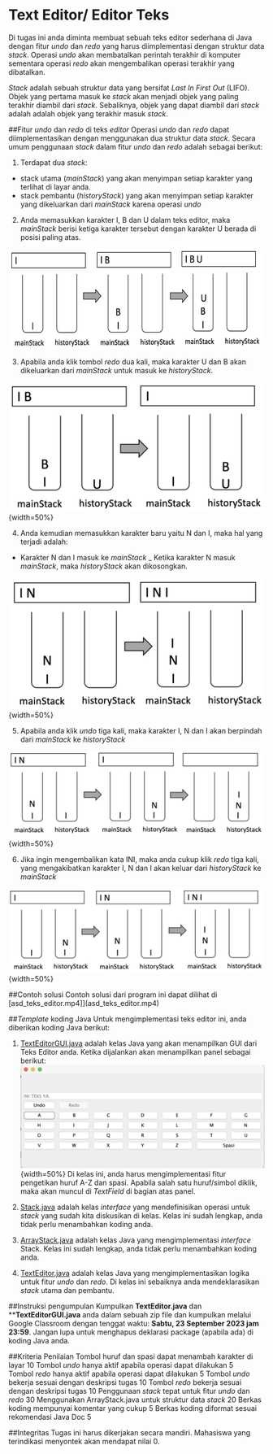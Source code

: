 # Text Editor/ Editor Teks

Di tugas ini anda diminta membuat sebuah teks editor sederhana di Java dengan fitur _undo_ dan _redo_ yang harus diimplementasi dengan struktur data _stack_. Operasi _undo_ akan membatalkan perintah terakhir di komputer sementara operasi _redo_ akan mengembalikan operasi terakhir yang dibatalkan. 

_Stack_ adalah sebuah struktur data yang bersifat _Last In First Out_ (LIFO). Objek yang pertama masuk ke _stack_ akan menjadi objek yang paling terakhir diambil dari _stack_. Sebaliknya, objek yang dapat diambil dari _stack_ adalah adalah objek yang terakhir masuk _stack_. 

##Fitur _undo_ dan _redo_ di teks _editor_
Operasi _undo_ dan _redo_ dapat diimplementasikan dengan menggunakan dua struktur data _stack_. Secara umum penggunaan _stack_ dalam fitur _undo_ dan _redo_ adalah sebagai berikut:
1. Terdapat dua _stack_: 
  - stack utama (_mainStack_) yang akan menyimpan setiap karakter yang terlihat di layar anda.
  - stack pembantu (_historyStack_) yang akan menyimpan setiap karakter yang dikeluarkan dari _mainStack_ karena operasi _undo_

2. Anda memasukkan karakter I, B dan U dalam teks editor, maka _mainStack_ berisi ketiga karakter tersebut dengan karakter U berada di posisi paling atas. 

<p align="left" width="100%">
<img align="center" src="fig/text_ibu.png" height="200" />
</p>

3. Apabila anda klik tombol _redo_ dua kali, maka karakter U dan B akan dikeluarkan dari _mainStack_ untuk masuk ke _historyStack_.

  ![langkah 1](fig/text_rem_bu.png){width=50%}

4. Anda kemudian memasukkan karakter baru yaitu N dan I, maka hal yang terjadi adalah:
 - Karakter N dan I masuk ke _mainStack_
 _ Ketika karakter N masuk _mainStack_, maka _historyStack_ akan dikosongkan.

  ![langkah 1](fig/text_add_ni.png){width=50%}

5. Apabila anda klik _undo_ tiga kali, maka karakter I, N dan I akan berpindah dari _mainStack_ ke _historyStack_

  ![langkah 1](fig/text_undo_ini.png){width=50%}

6. Jika ingin mengembalikan kata INI, maka anda cukup klik _redo_ tiga kali, yang mengakibatkan karakter I, N dan I akan keluar dari _historyStack_ ke _mainStack_

  ![langkah 1](fig/text_redo_ini.png){width=50%}


##Contoh solusi
Contoh solusi dari program ini dapat dilihat di [asd_teks_editor.mp4]](asd_teks_editor.mp4)

##_Template_ koding Java
Untuk mengimplementasi teks editor ini, anda diberikan koding Java berikut:
1. [TextEditorGUI.java](TextEditorGUI.java) adalah kelas Java yang akan menampilkan GUI dari Teks Editor anda. Ketika dijalankan akan menampilkan panel sebagai berikut:
![GUI](fig/gui.png){width=50%}
Di kelas ini, anda harus mengimplementasi fitur pengetikan huruf A-Z dan spasi. Apabila salah satu huruf/simbol diklik, maka akan muncul di _TextField_ di bagian atas panel. 

2. [Stack.java](Stack.java) adalah kelas _interface_ yang mendefinisikan operasi untuk _stack_ yang sudah kita diskusikan di kelas. Kelas ini sudah lengkap, anda tidak perlu menambahkan koding anda.

3. [ArrayStack.java](ArrayStack.java) adalah kelas Java yang mengimplementasi _interface_ Stack. Kelas ini sudah lengkap, anda tidak perlu menambahkan koding anda.

4. [TextEditor.java](TextEditor.java) adalah kelas Java yang mengimplementasikan logika untuk fitur _undo_ dan _redo_. Di kelas ini sebaiknya anda mendeklarasikan _stack_ utama dan pembantu. 


##Instruksi pengumpulan
Kumpulkan **TextEditor.java** dan ****TextEditorGUI.java** anda dalam sebuah zip file dan kumpulkan melalui Google Classroom dengan tenggat waktu: **Sabtu, 23 September 2023 jam 23:59**. Jangan lupa untuk menghapus deklarasi package (apabila ada) di koding Java anda.


##Kriteria Penilaian
Tombol huruf dan spasi dapat menambah karakter di layar  10
Tombol _undo_ hanya aktif apabila operasi dapat dilakukan 5  
Tombol _redo_ hanya aktif apabila operasi dapat dilakukan 5 
Tombol _undo_ bekerja sesuai dengan deskripsi tugas 10
Tombol _redo_ bekerja sesuai dengan deskripsi tugas 10
Penggunaan _stack_ tepat untuk fitur _undo_ dan _redo_ 30
Menggunakan ArrayStack.java untuk struktur data _stack_ 20
Berkas koding mempunyai komentar yang cukup 5
Berkas koding diformat sesuai rekomendasi Java Doc 5

##Integritas
Tugas ini harus dikerjakan secara mandiri. Mahasiswa yang terindikasi menyontek akan mendapat nilai 0.







